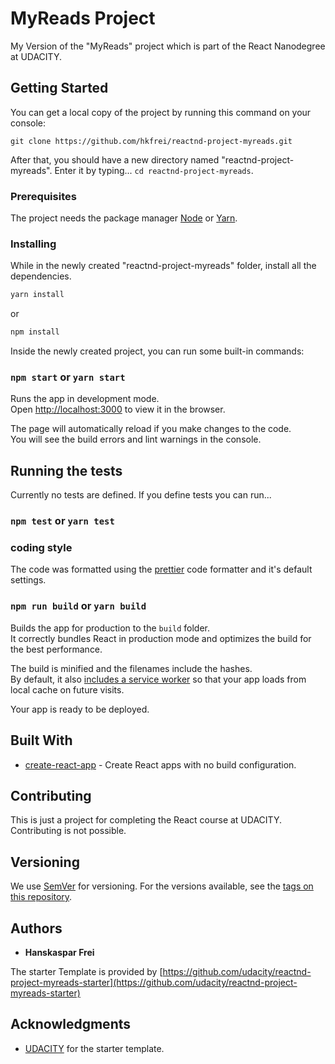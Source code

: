 # MyReads Project

My Version of the "MyReads" project which is part of the React Nanodegree at UDACITY.

## Getting Started

You can get a local copy of the project by running this command on your console:

```
git clone https://github.com/hkfrei/reactnd-project-myreads.git
```

After that, you should have a new directory named "reactnd-project-myreads". Enter it by typing...
`cd reactnd-project-myreads`.

### Prerequisites

The project needs the package manager [Node](https://nodejs.org/en/) or [Yarn](https://yarnpkg.com/).

### Installing

While in the newly created "reactnd-project-myreads" folder, install all the dependencies.

```zsh
yarn install
```

or

```zsh
npm install
```

Inside the newly created project, you can run some built-in commands:

### `npm start` or `yarn start`

Runs the app in development mode.<br>
Open [http://localhost:3000](http://localhost:3000) to view it in the browser.

The page will automatically reload if you make changes to the code.<br>
You will see the build errors and lint warnings in the console.

## Running the tests

Currently no tests are defined. If you define tests you can run...

### `npm test` or `yarn test`

### coding style

The code was formatted using the [prettier](https://prettier.io/) code formatter and it's default settings.

### `npm run build` or `yarn build`

Builds the app for production to the `build` folder.<br>
It correctly bundles React in production mode and optimizes the build for the best performance.

The build is minified and the filenames include the hashes.<br>
By default, it also [includes a service worker](https://github.com/facebook/create-react-app/blob/master/packages/react-scripts/template/README.md#making-a-progressive-web-app) so that your app loads from local cache on future visits.

Your app is ready to be deployed.

## Built With

* [create-react-app](https://github.com/facebook/create-react-app) - Create React apps with no build configuration.

## Contributing

This is just a project for completing the React course at UDACITY. Contributing is not possible.

## Versioning

We use [SemVer](http://semver.org/) for versioning. For the versions available, see the [tags on this repository](https://github.com/hkfrei/alpinePassMap/tags).

## Authors

* **Hanskaspar Frei**

The starter Template is provided by [https://github.com/udacity/reactnd-project-myreads-starter](https://github.com/udacity/reactnd-project-myreads-starter)

## Acknowledgments

* [UDACITY](https://github.com/udacity/reactnd-project-myreads-starter) for the starter template.

